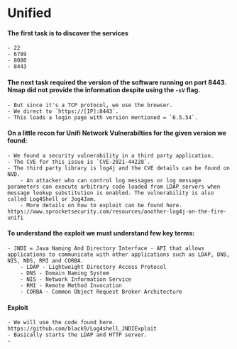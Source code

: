 # Unified

#### The first task is to discover the services
    - 22
    - 6789
    - 8080
    - 8443

#### The next task required the version of the software running on port 8443. Nmap did not provide the information despite using the `-sV` flag.
    - But since it's a TCP protocol, we use the browser.
    - We direct to `https://[IP]:8443`.
    - This loads a login page with version mentioned = `6.5.54`.

#### On a little recon for Unifi Network Vulnerabilties for the given version we found:
    - We found a security vulnerability in a third party application.
    - The CVE for this issue is `CVE-2021-44228`.
    - The third party library is log4j and the CVE details can be found on NVD.
        - An attacker who can control log messages or log message parameters can execute arbitrary code loaded from LDAP servers when message lookup substitution is enabled. The vulnerability is also called Log4Shell or Jog4Jam.
        - More details on how to exploit can be found here. https://www.sprocketsecurity.com/resources/another-log4j-on-the-fire-unifi

#### To understand the exploit we must understand few key terms:
    - JNDI = Java Naming And Directory Interface - API that allows applications to communicate with other applications such as LDAP, DNS, NIS, NDS, RMI and CORBA.
        - LDAP - Lightweight Directory Access Protocol
        - DNS - Domain Naming System
        - NIS - Network Information Service
        - RMI - Remote Method Invocation
        - CORBA - Common Object Request Broker Architecture

#### Exploit
    - We will use the code found here. https://github.com/black9/Log4shell_JNDIExploit
    - Basically starts the LDAP and HTTP server.
    - 

